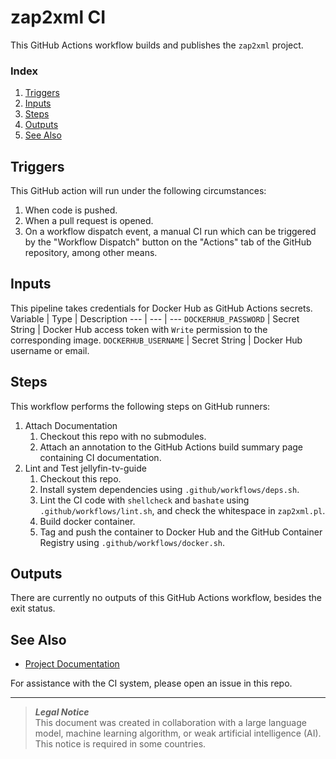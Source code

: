 # zap2xml CI
This GitHub Actions workflow builds and publishes the `zap2xml` project.

### Index
1. [Triggers](#triggers)
1. [Inputs](#inputs)
1. [Steps](#steps)
1. [Outputs](#outputs)
1. [See Also](#see-also)

## Triggers
This GitHub action will run under the following circumstances:
1. When code is pushed.
1. When a pull request is opened.
1. On a workflow dispatch event, a manual CI run which can be triggered by the "Workflow Dispatch" button on the "Actions" tab of the GitHub repository, among other means.

## Inputs
This pipeline takes credentials for Docker Hub as GitHub Actions secrets.
Variable | Type | Description
--- | --- | ---
`DOCKERHUB_PASSWORD` | Secret String | Docker Hub access token with `Write` permission to the corresponding image.
`DOCKERHUB_USERNAME` | Secret String | Docker Hub username or email.

## Steps
This workflow performs the following steps on GitHub runners:
1. Attach Documentation
    1. Checkout this repo with no submodules.
    1. Attach an annotation to the GitHub Actions build summary page containing CI documentation.
1. Lint and Test jellyfin-tv-guide
    1. Checkout this repo.
    1. Install system dependencies using `.github/workflows/deps.sh`.
    1. Lint the CI code with `shellcheck` and `bashate` using `.github/workflows/lint.sh`, and check the whitespace in `zap2xml.pl`.
    1. Build docker container.
    1. Tag and push the container to Docker Hub and the GitHub Container Registry using `.github/workflows/docker.sh`.

## Outputs
There are currently no outputs of this GitHub Actions workflow, besides the exit status.

## See Also
- [Project Documentation](../../README.md)

For assistance with the CI system, please open an issue in this repo.

***
> **_Legal Notice_**  
> This document was created in collaboration with a large language model, machine learning algorithm, or weak artificial intelligence (AI). This notice is required in some countries.

